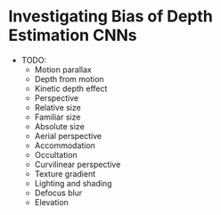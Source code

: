 # Investigating Bias of Depth Estimation CNNs

* TODO: 
    * Motion parallax 
    * Depth from motion 
    * Kinetic depth effect 
    * Perspective 
    * Relative size 
    * Familiar size 
    * Absolute size 
    * Aerial perspective 
    * Accommodation 
    * Occultation 
    * Curvilinear perspective 
    * Texture gradient 
    * Lighting and shading 
    * Defocus blur 
    * Elevation 